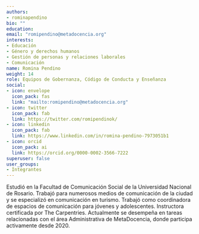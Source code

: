 ```yaml
---
authors:
- rominapendino
bio: ""
education:
email: "romipendino@metadocencia.org"
interests:
- Educación
- Género y derechos humanos
- Gestión de personas y relaciones laborales
- Comunicación
name: Romina Pendino
weight: 14
role: Equipos de Gobernanza, Código de Conducta y Enseñanza
social:
- icon: envelope
  icon_pack: fas
  link: "mailto:romipendino@metadocencia.org"
- icon: twitter
  icon_pack: fab
  link: https://twitter.com/romipendinok/
- icon: linkedin
  icon_pack: fab
  link: https://www.linkedin.com/in/romina-pendino-7973051b1
- icon: orcid
  icon_pack: ai
  link: https://orcid.org/0000-0002-3566-7222
superuser: false
user_groups:
- Integrantes
---
```


Estudió en la Facultad de Comunicación Social de la Universidad Nacional de Rosario. Trabajó para numerosos medios de comunicación de la ciudad y se especializó en comunicación en turismo. Trabajó como coordinadora de espacios de comunicación para jóvenes y adolescentes. Instructora certificada por The Carpentries. Actualmente se desempeña en tareas relacionadas con el área Administrativa de MetaDocencia, donde participa activamente desde 2020.

